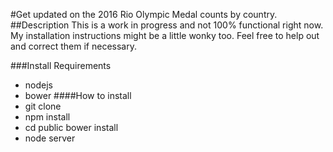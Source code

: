 #Get updated on the 2016 Rio Olympic Medal counts by country.
##Description
This is a work in progress and not 100% functional right now. My installation instructions might be a little wonky too. Feel free to help out and correct them if necessary.

###Install
Requirements
- nodejs
- bower
####How to install
- git clone
- npm install
- cd public bower install
- node server
